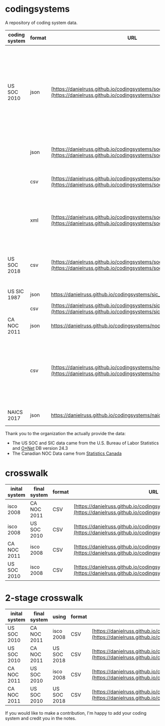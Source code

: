 # codingsystems
A repository of coding system data.  

coding system | format | URL | Notes |
------------ | ------------- | ------------- | ---------- |
US SOC 2010   | json          | [https://danielruss.github.io/codingsystems/soc_2010_complete.json](https://danielruss.github.io/codingsystems/soc_2010_complete.json) | The complete Codings system.  The object has two element, first: a list of codes (key:codes), second: a tree structure containing all the codes (key:tree) |
 &nbsp;       | json         | [https://danielruss.github.io/codingsystems/soc_2010_6digit.json](https://danielruss.github.io/codingsystems/soc_2010_6digit.json) | An array of all the 6 digit soc 2010 codes |
  &nbsp;      | csv          | [https://danielruss.github.io/codingsystems/soc_2010_6digit.csv](https://danielruss.github.io/codingsystems/soc_2010_6digit.csv) | csv made from onet db_24_2 Occupational table |
 &nbsp;       | xml          | [https://danielruss.github.io/codingsystems/soc2010.xml](https://danielruss.github.io/codingsystems/soc2010.xml) | Original file made by hand years ago.  Let me know if you find any errors. |
US SOC 2018   | csv          | [https://danielruss.github.io/codingsystems/soc_2018_6digit.csv](https://danielruss.github.io/codingsystems/soc_2018_6digit.csv) | csv made from U.S. Bureau of Labor Statistic Data soc2018 structure |
US SIC 1987   | json          | [https://danielruss.github.io/codingsystems/sic_1987.json ](https://danielruss.github.io/codingsystems/sic_1987.json) |
 &nbsp;       |  csv          | [https://danielruss.github.io/codingsystems/sic_1987.csv](https://danielruss.github.io/codingsystems/sic_1987.csv)  |
CA NOC 2011   | json          |[ https://danielruss.github.io/codingsystems/noc_2011.json ](https://danielruss.github.io/codingsystems/noc_2011.json) |
 &nbsp;       |  csv          | [https://danielruss.github.io/codingsystems/noc_2011_4d.csv](https://danielruss.github.io/codingsystems/noc_2011_4d.csv) | The original file (noc-cnp-2011-structure-eng.csv) from statistic Canada had latin1 encoding, I changed this to UTF-8 |
NAICS 2017    | json          | [ https://danielruss.github.io/codingsystems/naics_2017_4digit.json ](https://danielruss.github.io/codingsystems/naics_2017_4digit.json) | Four digit NAICS 2017 codes |

Thank you to the organization the actually provide the data:
* The US SOC and SIC data came from the U.S. Bureau of Labor Statistics and [O\*Net](https://www.onetcenter.org/db_releases.html) DB version 24.3
* The Canadian NOC Data came from [Statistics Canada](https://www.statcan.gc.ca/eng/subjects/standard/noc/2011/index)

# crosswalk
inital system | final system | format | URL | Notes |
------------- | ------------ | ------ | ---- | ----- |
isco 2008     | CA NOC 2011  | CSV    | [https://danielruss.github.io/codingsystems/isco2008_noc2011.csv](https://danielruss.github.io/codingsystems/isco2008_noc2011.csv) |
isco 2008     | US SOC 2010  | CSV    | [https://danielruss.github.io/codingsystems/isco2008_soc2010.csv](https://danielruss.github.io/codingsystems/isco2008_soc2010.csv) |
CA NOC 2011   | isco 2008    | CSV    | [https://danielruss.github.io/codingsystems/noc2011_isco2008.csv](https://danielruss.github.io/codingsystems/noc2011_isco2008.csv) |
US SOC 2010   | isco 2008    | CSV    | [https://danielruss.github.io/codingsystems/soc2010_isco2008.csv](https://danielruss.github.io/codingsystems/soc2010_isco2008.csv) |

# 2-stage crosswalk
inital system | final system | using      | format | URL | Notes |
------------- | ------------ | ---------- | ------ | ---- | ----- |
US SOC 2010   | CA NOC 2011  |  isco 2008 | CSV    | [https://danielruss.github.io/codingsystems/soc2010_noc2011_via_isco2008.csv](https://danielruss.github.io/codingsystems/soc2010_noc2011_via_isco2008.csv) |
US SOC 2010   | CA NOC 2011  |  US SOC 2018 | CSV    | [https://danielruss.github.io/codingsystems/soc2010_noc2011_via_soc2018.csv](https://danielruss.github.io/codingsystems/soc2010_noc2011_via_soc2018.csv) |
CA NOC 2011   | US SOC 2010  |  isco 2008 | CSV    | [https://danielruss.github.io/codingsystems/noc2011_soc2010_via_isco2008.csv](https://danielruss.github.io/codingsystems/noc2011_soc2010_via_isco2008.csv) |
CA NOC 2011   | US SOC 2010  |  US SOC 2018 | CSV    | [https://danielruss.github.io/codingsystems/noc2011_soc2010_via_soc2018.csv](https://danielruss.github.io/codingsystems/noc2011_soc2010_via_soc2018.csv) |

If you would like to make a contribution, I'm happy to add your coding system and credit you in the notes.
